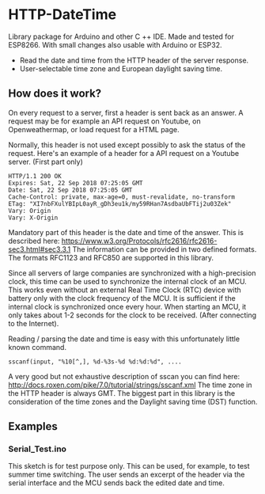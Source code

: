 # HTTP-DateTime
Library package for Arduino and other C ++ IDE. Made and tested for ESP8266. With small changes also usable with Arduino or ESP32.
- Read the date and time from the HTTP header of the server response.
- User-selectable time zone and European daylight saving time.

## How does it work?
On every request to a server, first a header is sent back as an answer. A request may be for example an API request on Youtube, on Openweathermap, or load request for a HTML page.

Normally, this header is not used except possibly to ask the status of the request. Here's an example of a header for a API request on a Youtube server. (First part only)
``` 
HTTP/1.1 200 OK
Expires: Sat, 22 Sep 2018 07:25:05 GMT
Date: Sat, 22 Sep 2018 07:25:05 GMT
Cache-Control: private, max-age=0, must-revalidate, no-transform
ETag: "XI7nbFXulYBIpL0ayR_gDh3eu1k/my59RHan7AsdbaUbFTij2u03Zek"
Vary: Origin
Vary: X-Origin
```
Mandatory part of this header is the date and time of the answer. This is described here: https://www.w3.org/Protocols/rfc2616/rfc2616-sec3.html#sec3.3.1 The information can be provided in two defined formats. The formats RFC1123 and RFC850 are supported in this library.

Since all servers of large companies are synchronized with a high-precision clock, this time can be used to synchronize the internal clock of an MCU. This works even without an external Real Time Clock (RTC) device with battery only with the clock frequency of the MCU. It is sufficient if the internal clock is synchronized once every hour. When starting an MCU, it only takes about 1-2 seconds for the clock to be received. (After connecting to the Internet).

Reading / parsing the date and time is easy with this unfortunately little known command.
```
sscanf(input, "%10[^,], %d-%3s-%d %d:%d:%d", ....
```
A very good but not exhaustive description of sscan you can find here: http://docs.roxen.com/pike/7.0/tutorial/strings/sscanf.xml
The time zone in the HTTP header is always GMT. The biggest part in this library is the consideration of the time zones and the Daylight saving time (DST) function.

## Examples
### Serial_Test.ino
This sketch is for test purpose only.
This can be used, for example, to test summer time switching. The user sends an excerpt of the header via the serial interface and the MCU sends back the edited date and time.

